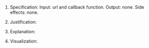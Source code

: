 1. Specification:
Input:  url and callback function.  Output: none.  Side effects:  none.

2. Justification:


3. Explanation:


4. Visualization:


